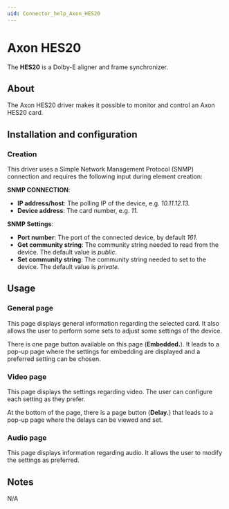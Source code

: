 ```yaml
---
uid: Connector_help_Axon_HES20
---
```


# Axon HES20

The **HES20** is a Dolby-E aligner and frame synchronizer.

## About

The Axon HES20 driver makes it possible to monitor and control an Axon HES20 card.

## Installation and configuration

### Creation

This driver uses a Simple Network Management Protocol (SNMP) connection and requires the following input during element creation:

**SNMP CONNECTION**:

- **IP address/host**: The polling IP of the device, e.g. *10.11.12.13.*
- **Device address**: The card number, e.g. *11.*

**SNMP Settings**:

- **Port number**: The port of the connected device, by default *161.*
- **Get community string**: The community string needed to read from the device. The default value is *public*.
- **Set community string**: The community string needed to set to the device. The default value is *private.*

## Usage

### General page

This page displays general information regarding the selected card. It also allows the user to perform some sets to adjust some settings of the device.

There is one page button available on this page (**Embedded.**). It leads to a pop-up page where the settings for embedding are displayed and a preferred setting can be chosen.

### Video page

This page displays the settings regarding video. The user can configure each setting as they prefer.

At the bottom of the page, there is a page button (**Delay.**) that leads to a pop-up page where the delays can be viewed and set.

### Audio page

This page displays information regarding audio. It allows the user to modify the settings as preferred.

## Notes

N/A
